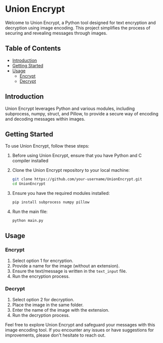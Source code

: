 # Union Encrypt

Welcome to Union Encrypt, a Python tool designed for text encryption and decryption using image encoding. This project simplifies the process of securing and revealing messages through images. 

## Table of Contents
- [Introduction](#introduction)
- [Getting Started](#getting-started)
- [Usage](#usage)
  - [Encrypt](#encrypt)
  - [Decrypt](#decrypt)

## Introduction<a name="introduction"></a>

Union Encrypt leverages Python and various modules, including subprocess, numpy, struct, and Pillow, to provide a secure way of encoding and decoding messages within images.

## Getting Started<a name="getting-started"></a>

To use Union Encrypt, follow these steps:
1. Before using Union Encrypt, ensure that you have Python and C compiler installed

2. Clone the Union Encrypt repository to your local machine:

    ```bash
    git clone https://github.com/your-username/UnionEncrypt.git
    cd UnionEncrypt
    ```

3. Ensure you have the required modules installed:

    ```bash
    pip install subprocess numpy pillow
    ```

3. Run the main file:

    ```bash
    python main.py
    ```

## Usage<a name="usage"></a>

### Encrypt<a name="encrypt"></a>

1. Select option 1 for encryption.
2. Provide a name for the image (without an extension).
3. Ensure the text/message is written in the `text_input` file.
4. Run the encryption process.

### Decrypt<a name="decrypt"></a>

1. Select option 2 for decryption.
2. Place the image in the same folder.
3. Enter the name of the image with the extension.
4. Run the decryption process.

Feel free to explore Union Encrypt and safeguard your messages with this image encoding tool. If you encounter any issues or have suggestions for improvements, please don't hesitate to reach out.
